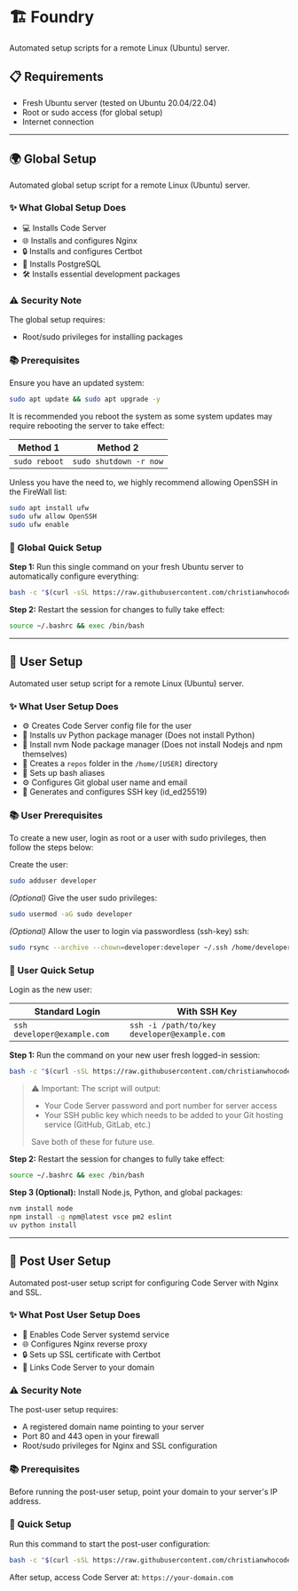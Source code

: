 # 🏗️ Foundry

Automated setup scripts for a remote Linux (Ubuntu) server.

## 📋 Requirements

- Fresh Ubuntu server (tested on Ubuntu 20.04/22.04)
- Root or sudo access (for global setup)
- Internet connection

---

## 🌍 Global Setup

Automated global setup script for a remote Linux (Ubuntu) server.

### ✨ What Global Setup Does

- 💻 Installs Code Server
- 🌐 Installs and configures Nginx
- 🔒 Installs and configures Certbot
- 🐘 Installs PostgreSQL
- 🛠️ Installs essential development packages

### ⚠️ Security Note

The global setup requires:

- Root/sudo privileges for installing packages

### 📚 Prerequisites

Ensure you have an updated system:

```bash
sudo apt update && sudo apt upgrade -y
```

It is recommended you reboot the system as some system updates may require rebooting the server to take effect:

| Method 1      | Method 2               |
| ------------- | ---------------------- |
| `sudo reboot` | `sudo shutdown -r now` |

Unless you have the need to, we highly recommend allowing OpenSSH in the FireWall list:

```bash
sudo apt install ufw
sudo ufw allow OpenSSH
sudo ufw enable
```

### 🚀 Global Quick Setup

**Step 1:** Run this single command on your fresh Ubuntu server to automatically configure everything:

```bash
bash -c "$(curl -sSL https://raw.githubusercontent.com/christianwhocodes/foundry/main/global/setup.sh)"
```

**Step 2:** Restart the session for changes to fully take effect:

```bash
source ~/.bashrc && exec /bin/bash
```

---

## 👤 User Setup

Automated user setup script for a remote Linux (Ubuntu) server.

### ✨ What User Setup Does

- ⚙️ Creates Code Server config file for the user
- 📗 Installs uv Python package manager (Does not install Python)
- 📗 Install nvm Node package manager (Does not install Nodejs and npm themselves)
- 📁 Creates a `repos` folder in the `/home/[USER]` directory
- 🔧 Sets up bash aliases
- ⚙️ Configures Git global user name and email
- 🔑 Generates and configures SSH key (id_ed25519)

### 📚 User Prerequisites

To create a new user, login as root or a user with sudo privileges, then follow the steps below:

Create the user:

```bash
sudo adduser developer
```

_(Optional)_ Give the user sudo privileges:

```bash
sudo usermod -aG sudo developer
```

_(Optional)_ Allow the user to login via passwordless (ssh-key) ssh:

```bash
sudo rsync --archive --chown=developer:developer ~/.ssh /home/developer
```

### 🚀 User Quick Setup

Login as the new user:

| Standard Login              | With SSH Key                                |
| --------------------------- | ------------------------------------------- |
| `ssh developer@example.com` | `ssh -i /path/to/key developer@example.com` |

**Step 1:** Run the command on your new user fresh logged-in session:

```bash
bash -c "$(curl -sSL https://raw.githubusercontent.com/christianwhocodes/foundry/main/user/setup.sh)"
```

> ⚠️ Important: The script will output:
> - Your Code Server password and port number for server access
> - Your SSH public key which needs to be added to your Git hosting service (GitHub, GitLab, etc.)
> 
> Save both of these for future use.

**Step 2:** Restart the session for changes to fully take effect:

```bash
source ~/.bashrc && exec /bin/bash
```

**Step 3 (Optional):** Install Node.js, Python, and global packages:

```bash
nvm install node
npm install -g npm@latest vsce pm2 eslint
uv python install
```

---

## 👤 Post User Setup

Automated post-user setup script for configuring Code Server with Nginx and SSL.

### ✨ What Post User Setup Does

- 🔄 Enables Code Server systemd service
- 🌐 Configures Nginx reverse proxy
- 🔒 Sets up SSL certificate with Certbot
- 🔗 Links Code Server to your domain

### ⚠️ Security Note

The post-user setup requires:

- A registered domain name pointing to your server
- Port 80 and 443 open in your firewall
- Root/sudo privileges for Nginx and SSL configuration

### 📚 Prerequisites

Before running the post-user setup, point your domain to your server's IP address.

### 🚀 Quick Setup

Run this command to start the post-user configuration:

```bash
bash -c "$(curl -sSL https://raw.githubusercontent.com/christianwhocodes/foundry/main/post-user/setup.sh)"
```

After setup, access Code Server at: `https://your-domain.com`

